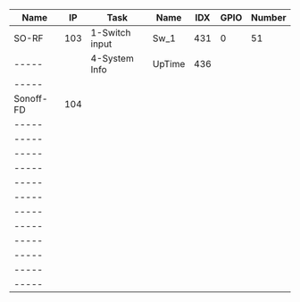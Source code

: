 Name |IP | Task         | Name |IDX | GPIO | Number
---- |---|------------ | ---- |----|----  | ------
SO-RF|103|1-Switch input|Sw_1  |431 | 0    | 51
-----|   |4-System Info |UpTime|436 |      |  
-----|   |           |      |    |      |
Sonoff-FD|104|           |      |    |      |
-----|   |           |      |    |      |
-----|   |           |      |    |      |
-----|   |           |      |    |      |
-----|   |           |      |    |      |
-----|   |           |      |    |      |
-----|   |           |      |    |      |
-----|   |           |      |    |      |
-----|   |           |      |    |      |
-----|   |           |      |    |      |
-----|   |           |      |    |      |
-----|   |           |      |    |      |
-----|   |           |      |    |      |

